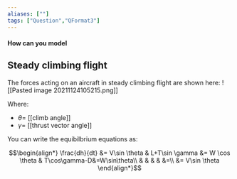 ```yaml
---
aliases: [""]
tags: ["Question","QFormat3"]
---
```


#### How can you model
## Steady climbing flight

The forces acting on an aircraft in steady climbing flight are shown here:
![[Pasted image 20211124105215.png]]

Where:
- $\theta=$ [[climb angle]]
- $\gamma=$ [[thrust vector angle]]

You can write the equibilbrium equations as:

$$\begin{align*}
  \frac{dh}{dt} &= V\sin \theta & L+T\sin \gamma &= W \cos \theta & T\cos\gamma-D&=W\sin\theta\\
& & & & &=\\
&= V\sin \theta
\end{align*}$$
